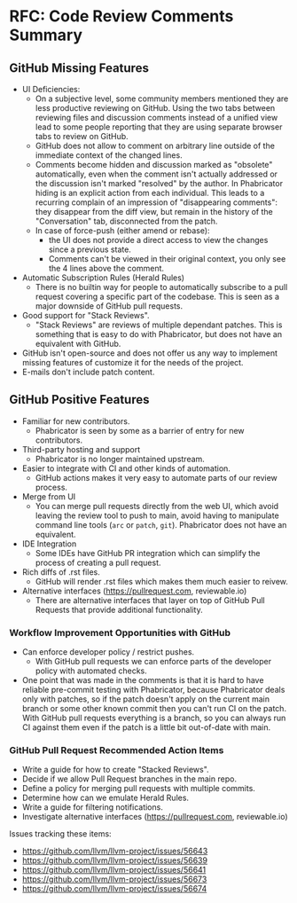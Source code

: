# RFC: Code Review Comments Summary

## GitHub Missing Features

* UI Deficiencies:
  * On a subjective level, some community members mentioned they are less
    productive reviewing on GitHub. Using the two tabs between reviewing files
    and discussion comments instead of a unified view lead to some people
    reporting that they are using separate browser tabs to review on GitHub.
  * GitHub does not allow to comment on arbitrary line outside of the
    immediate context of the changed lines.
  * Comments become hidden and discussion marked as "obsolete"
    automatically, even when the comment isn't actually addressed or
    the discussion isn't marked "resolved" by the author. In Phabricator
    hiding is an explicit action from each individual.
    This leads to a recurring complain of an impression of "disappearing
    comments": they disappear from the diff view, but remain in the
    history of the "Conversation" tab, disconnected from the patch.
  * In case of force-push (either amend or rebase):
    * the UI does not provide a direct access to view the changes since a
      previous state.
    * Comments can't be viewed in their original context, you only see the
      4 lines above the comment.
* Automatic Subscription Rules (Herald Rules)
  * There is no builtin way for people to automatically subscribe to a pull request covering
    a specific part of the codebase.  This is seen as a major downside of GitHub pull requests.
* Good support for "Stack Reviews".
  * "Stack Reviews" are reviews of multiple dependant patches.  This is something that is easy to do
    with Phabricator, but does not have an equivalent with GitHub.
* GitHub isn't open-source and does not offer us any way to implement missing features of customize it for the needs of the project.
* E-mails don't include patch content.

## GitHub Positive Features

* Familiar for new contributors.
  * Phabricator is seen by some as a barrier of entry for new contributors.
* Third-party hosting and support
  * Phabricator is no longer maintained upstream.
* Easier to integrate with CI and other kinds of automation.
  * GitHub actions makes it very easy to automate parts of our review process.
* Merge from UI
  * You can merge pull requests directly from the web UI, which avoid leaving the review tool
    to push to main, avoid having to manipulate command line tools (`arc` or `patch`, `git`).
    Phabricator does not have an equivalent.
* IDE Integration
  * Some IDEs have GitHub PR integration which can simplify the process of creating a pull request.
* Rich diffs of .rst files.
  * GitHub will render .rst files which makes them much easier to reivew.
* Alternative interfaces  (https://pullrequest.com, reviewable.io)
  * There are alternative interfaces that layer on top of GitHub Pull Requests that provide additional
    functionality.

### Workflow Improvement Opportunities with GitHub

* Can enforce developer policy / restrict pushes.
  * With GitHub pull requests we can enforce parts of the developer policy with automated checks.
* One point that was made in the comments is that it is hard to have reliable pre-commit
  testing with Phabricator, because Phabricator deals only with patches, so if the patch
  doesn't apply on the current main branch or some other known commit then you can't run
  CI on the patch.  With GitHub pull requests everything is a branch, so you can always run
  CI against them even if the patch is a little bit out-of-date with main.

### GitHub Pull Request Recommended Action Items

* Write a guide for how to create "Stacked Reviews".
* Decide if we allow Pull Request branches in the main repo.
* Define a policy for merging pull requests with multiple commits.
* Determine how can we emulate Herald Rules.
* Write a guide for filtering notifications.
* Investigate alternative interfaces (https://pullrequest.com, reviewable.io)

Issues tracking these items:

* https://github.com/llvm/llvm-project/issues/56643
* https://github.com/llvm/llvm-project/issues/56639
* https://github.com/llvm/llvm-project/issues/56641
* https://github.com/llvm/llvm-project/issues/56673
* https://github.com/llvm/llvm-project/issues/56674
